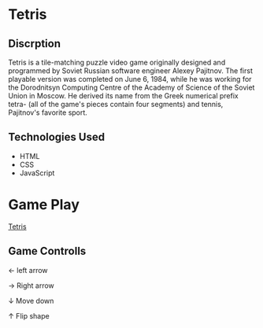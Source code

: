 # Tetris

## Discrption

Tetris is a tile-matching puzzle video game originally designed and programmed by Soviet Russian software engineer Alexey Pajitnov. The first playable version was completed on June 6, 1984, while he was working for the Dorodnitsyn Computing Centre of the Academy of Science of the Soviet Union in Moscow. He derived its name from the Greek numerical prefix tetra- (all of the game's pieces contain four segments) and tennis, Pajitnov's favorite sport.

## Technologies Used

* HTML
* CSS
* JavaScript



# Game Play
[Tetris](https://rbrown29.github.io/Tetris/)


## Game Controlls

&larr; left arrow 

&rarr; Right arrow 

&darr; Move down

&uarr; Flip shape



